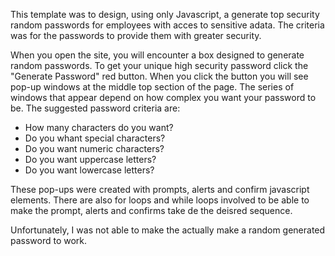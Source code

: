 This template was to design, using only Javascript, a generate top security random passwords for employees with acces to sensitive adata. The criteria was for the passwords to provide them with greater security. 

When you open the site, you will encounter a box designed to generate random passwords. To get your unique high security password click the "Generate Password" red button. When you click the button you will see pop-up windows at the middle top section of the page. The series of windows that appear depend on how complex you want your password to be. The suggested password criteria are: 
<ul>
    <li>How many characters do you want?</li>
    <li>Do you whant special characters?</li>
    <li>Do you want numeric characters?</li>
    <li>Do you want uppercase letters?</li>
    <li>Do you want lowercase letters?</li>
</ul>

These pop-ups were created with prompts, alerts and confirm javascript elements. There are also for loops and while loops involved to be able to make the prompt, alerts and confirms take de the deisred sequence. 

Unfortunately, I was not able to make the actually make a random generated password to work. 